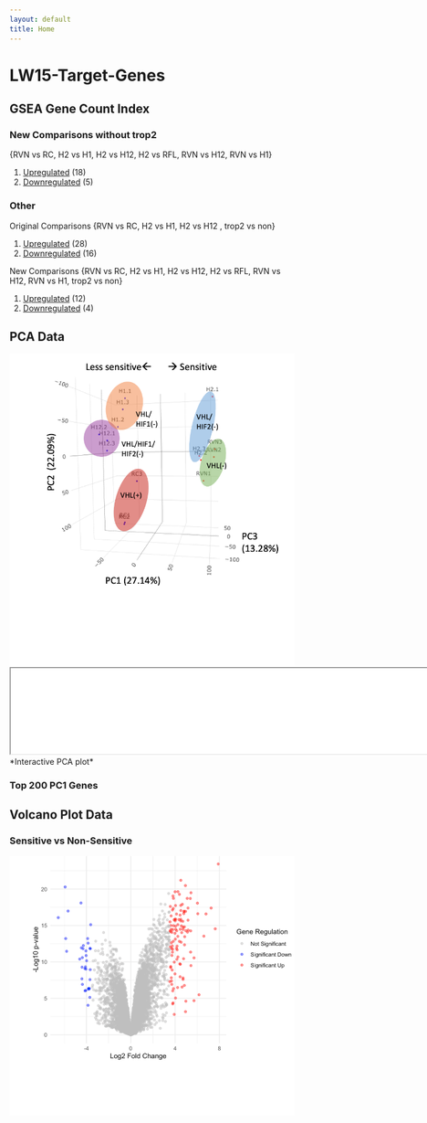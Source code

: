 ```yaml
---
layout: default
title: Home
---
```



# LW15-Target-Genes
## GSEA Gene Count Index

### New Comparisons without trop2
{RVN vs RC, H2 vs H1, H2 vs H12, H2 vs RFL, RVN vs H12, RVN vs H1}
1. [Upregulated](/LW15-Target-Genes/Common%20Genes/New%20Comparisons/Without%20trop2/Up_GeneTable_interactive.html) (18)
2. [Downregulated](/LW15-Target-Genes/Common%20Genes/New%20Comparisons/Without%20trop2/Down_GeneTable_interactive.html) (5)

### Other
Original Comparisons
{RVN vs RC, H2 vs H1, H2 vs H12 , trop2 vs non}
1. [Upregulated](/LW15-Target-Genes/Common%20Genes/Original%20Comparisons/OriginalComparisons_Up_GeneTable_interactive.html) (28)
2. [Downregulated](/LW15-Target-Genes/Common%20Genes/Original%20Comparisons/OriginalComparisons_Down_GeneTable_interactive.html) (16)

New Comparisons
{RVN vs RC, H2 vs H1, H2 vs H12, H2 vs RFL, RVN vs H12, RVN vs H1, trop2 vs non}
1. [Upregulated](/LW15-Target-Genes/Common%20Genes/New%20Comparisons/NewComparisons_Up_GeneTable_interactive.html) (12)
2. [Downregulated](/LW15-Target-Genes/Common%20Genes/New%20Comparisons/NewComparisons_Down_GeneTable_interactive.html) (4)

## PCA Data
<img src="/images/PCA Screenshot.png" alt="Sensitive vs resistant separated along PC1" width="500"/>

<iframe src="/images/3D_PCA_Plot.html" width="800"></iframe>
*Interactive PCA plot*

### Top 200 PC1 Genes

## Volcano Plot Data
### Sensitive vs Non-Sensitive
<img src="/images/Volc plot screenshot.png" alt="149 significant genes: 114 upregulated & 39 downregulated" width="500"/>


